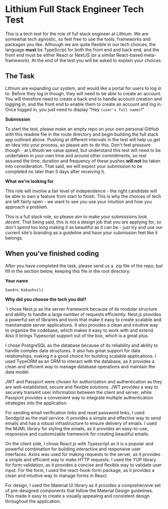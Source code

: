 # **Lithium Full Stack Engineer Tech Test**

This is a tech test for the role of full stack engineer at Lithium. We are somewhat tech agnostic, so feel free to use the tools, frameworks and packages you like. Although we are quite flexible in our tech choices, the language **must** be TypeScript for both the front end and back end, and the front end must be either React or NextJS (or a similar React-based meta-framework). At the end of the test you will be asked to explain your choices.

## The Task

Lithium are expanding our system, and would like a portal for users to log in to. Before they log in though, they will need to be able to create an account. You will therefore need to create a back end to handle account creation and logging in, and the front end to enable them to create an account and log in. Once logged in, you just need to display "Hey `(user's full name)`!"

**Submission**

To start the test, please make an empty repo on your own personal GitHub with this readme file in the route directory and begin building the full stack app outlined above. Pushing at different intervals in the test will help us get an idea into your process, so please aim to do this. Don't feel pressure though - at Lithium we value speed, but understand this test will need to be undertaken in your own time and around other commitments, so rest assured the time, duration and frequency of these pushes **will not** be taken into consideration. That said, we will expect your submission to be completed no later than 5 days after receiving it.

**What we're looking for**

This role will involve a fair level of independence - the right candidate will be able to own a feature from start to finish. This is why the choices of tech are left fairly open - we want to see you use your intuition and how you approach a problem.

This is a full stack role, so please aim to make your submissions look _decent_. That being said, this is not a design job that you are applying for, so don't spend too long making it as beautiful as it can be - just try and use our current site's branding as a guideline and have your submission feel like it belongs.

## When you've finished coding

After you have completed the task, please send us a .zip file of the repo, but fill in the section below, keeping this file in the root directory:

**Your name**

`Sandro Kakashvili`

**Why did you choose the tech you did?**

`I chose Nest.js as the server framework because of its modular structure and ability to handle a large number of requests efficiently. Nest.js provides a powerful set of libraries and tools that make it easy to create scalable and maintainable server applications. It also provides a clean and intuitive way to organize the codebase, which makes it easy to work with and extend. Also it brings Typescript support out of the box, which is a great plus.

I chose PostgreSQL as the database because of its reliability and ability to handle complex data structures. It also has great support for data relationships, making it a good choice for building scalable applications. I used TypeORM as an ORM to interact with the database, as it provides a clean and efficient way to manage database operations and maintain the data model.

JWT and Passport were chosen for authorization and authentication as they are well-established, secure and flexible solutions. JWT provides a way to securely transmit user information between the client and server, while Passport provides a convenient way to integrate multiple authentication strategies into the application.

For sending email verification links and reset password links, I used Sendgrid as the mail service. It provides a simple and effective way to send emails and has a robust infrastructure to ensure delivery of emails. I used the MJML library for styling the emails, as it provides an easy-to-use, responsive and customizable framework for creating beautiful emails.

On the client side, I chose React.js with Typescript as it is a popular and powerful combination for building interactive and responsive user interfaces. Axios was used for making requests to the server, as it provides a simple and efficient way to make HTTP requests. I used the YUP library for form validation, as it provides a concise and flexible way to validate user input. For the form, I used the react-hook-form package, as it provides a clean and intuitive way to manage forms in React.

For design, I used the Material UI library as it provides a comprehensive set of pre-designed components that follow the Material Design guidelines. This made it easy to create a visually appealing and consistent design throughout the application.`

